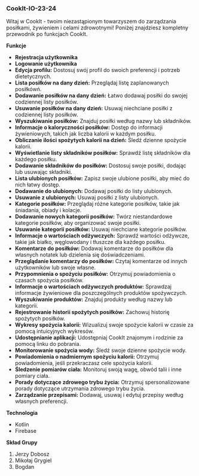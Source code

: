 ### CookIt-IO-23-24

Witaj w CookIt - twoim niezastąpionym towarzyszem do zarządzania posiłkami, żywieniem i celami zdrowotnymi! Poniżej znajdziesz kompletny przewodnik po funkcjach CookIt.

**Funkcje**

- **Rejestracja użytkownika**
- **Logowanie użytkownika**
- **Edycja profilu:** Dostosuj swój profil do swoich preferencji i potrzeb dietetycznych.
- **Lista posiłków na dany dzień:** Przeglądaj listę zaplanowanych posiłkówń.
- **Dodawanie posiłków na dany dzień:** Łatwo dodawaj posiłki do swojej codziennej listy posiłków.
- **Usuwanie posiłków na dany dzień:** Usuwaj niechciane posiłki z codziennej listy posiłków.
- **Wyszukiwanie posiłków:** Znajduj posiłki według nazwy lub składników.
- **Informacje o kaloryczności posiłków:** Dostęp do informacji żywieniowych, takich jak liczba kalorii w każdym posiłku.
- **Obliczanie ilości spożytych kalorii na dzień:** Śledź dzienne spożycie kalorii.
- **Wyświetlanie listy składników posiłków:** Sprawdź listę składników dla każdego posiłku.
- **Dodawanie składników do posiłków:** Dostosuj swoje posiłki, dodając lub usuwając składniki.
- **Lista ulubionych posiłków:** Zapisz swoje ulubione posiłki, aby mieć do nich łatwy dostęp.
- **Dodawanie do ulubionych:** Dodawaj posiłki do listy ulubionych.
- **Usuwanie z ulubionych:** Usuwaj posiłki z listy ulubionych.
- **Kategorie posiłków:** Przeglądaj różne kategorie posiłków, takie jak śniadania, obiady i kolacje.
- **Dodawanie nowych kategorii posiłków:** Twórz niestandardowe kategorie posiłków, aby organizować swoje posiłki.
- **Usuwanie kategorii posiłków:** Usuwaj niechciane kategorie posiłków.
- **Informacje o wartościach odżywczych:** Sprawdź wartości odżywcze, takie jak białko, węglowodany i tłuszcze dla każdego posiłku.
- **Komentarze do posiłków:** Dodawaj komentarze do posiłków dla własnych notatek lub dzielenia się doświadczeniami.
- **Przeglądanie komentarzy do posiłków:** Czytaj komentarze od innych użytkowników lub swoje własne.
- **Przypomnienia o spożyciu posiłków:** Otrzymuj powiadomienia o czasach spożycia posiłków.
- **Informacje o wartościach odżywczych produktów:** Sprawdzaj informacje żywieniowe dla poszczególnych produktów spożywczych.
- **Wyszukiwanie produktów:** Znajduj produkty według nazwy lub kategorii.
- **Rejestrowanie historii spożytych posiłków:** Zachowuj historię spożytych posiłków.
- **Wykresy spożycia kalorii:** Wizualizuj swoje spożycie kalorii w czasie za pomocą intuicyjnych wykresów.
- **Udostępnianie aplikacji:** Udostępniaj CookIt znajomym i rodzinie za pomocą linku do pobrania.
- **Monitorowanie spożycia wody:** Śledź swoje dzienne spożycie wody.
- **Powiadomienia o nadmiernym spożyciu kalorii:** Otrzymuj powiadomienia, jeśli przekraczasz cele spożycia kalorii.
- **Śledzenie pomiarów ciała:** Monitoruj swoją wagę, obwód talii i inne pomiary ciała.
- **Porady dotyczące zdrowego trybu życia:** Otrzymuj spersonalizowane porady dotyczące utrzymania zdrowego trybu życia.
- **Zarządzanie przepisami:** Dodawaj, usuwaj i edytuj przepisy według własnych preferencji.

**Technologia**

- Kotlin
- Firebase

**Skład Grupy**

1. Jerzy Dobosz
2. Mikołaj Grygiel
3. Bogdan
